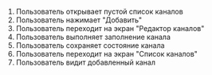 1. Пользователь открывает пустой список каналов
2. Пользователь нажимает "Добавить"
3. Пользователь переходит на экран "Редактор каналов"
4. Пользователь выполняет заполнение канала
5. Пользователь сохраняет состояние канала
6. Пользователь переходит на экран "Список каналов"
7. Пользователь видит добавленный канал